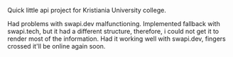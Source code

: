 Quick little api project for Kristiania University college.

Had problems with swapi.dev malfunctioning. Implemented fallback with swapi.tech, but it had a different structure, therefore, i could not get it to render most of the information. Had it working well with swapi.dev, fingers crossed it'll be online again soon.
